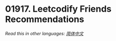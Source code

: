 # 01917. Leetcodify Friends Recommendations

  _Read this in other languages:_
    [_简体中文_](README.zh-CN.md)

